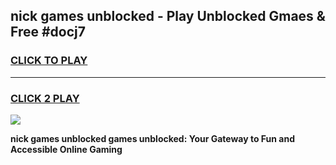 
## nick games unblocked - Play Unblocked Gmaes & Free #docj7
<h3>
<a href="https://premium.freeplayer.one?title=nick_games_unblocked&ref=01M">CLICK TO PLAY</a></h3>
<hr>

<h3>
<a href="https://premium.freeplayer.one?title=nick_games_unblocked&ref=01M">CLICK 2 PLAY</a>
  
</h3>

<a href="https://premium.freeplayer.one?title=nick_games_unblocked&ref=01M"><img src="https://clearcache.store/games.png"></a>


**nick games unblocked games unblocked: Your Gateway to Fun and Accessible Online Gaming**
